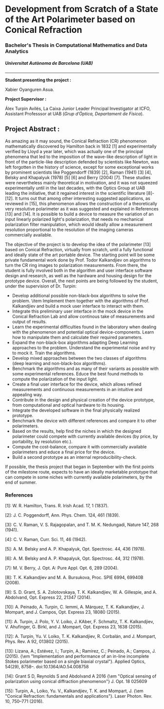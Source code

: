 # Development from Scratch of a State of the Art Polarimeter based on Conical Refraction

### Bachelor's Thesis in Computational Mathematics and Data Analytics
##### *Universitat Autònoma de Barcelona (UAB)*

---

**Student presenting the project :**

Xabier Oyanguren Asua.

**Project Supervisor :**

Álex Turpin Avilés, La Caixa Junior Leader Principal Investigator at ICFO, Assistant Professsor at UAB (*Grup d’Òptica, Departament de Física*).

## Project Abstract :

As amazing as it may sound, the Conical Refraction (CR) phenomenon mathematically discovered by Hamilton back in 1832 [1] and experimentally verified by Lloyd a year later, which was actually one of the principal phenomena that led to the imposition of the wave-like description of light in front of the particle-like description defended by scientists like Newton, was left forgotten in the history of science, except for some exceptional works by prominent scientists like Poggendorff (1839) [2], Raman (1941) [3] [4], Belsky and Khapalyuk (1978) [5] [6] and Berry (2004) [7]. These studies were nevertheless mainly theoretical in motivation, and it was not squeezed experimentally until in the last decades, with the Optics Group at UAB leading the initiative, that it regained interest in the scientific literature [8]-[12]. It turns out that among other interesting suggested applications, as reviewed in [15], this phenomenon allows the construction of a theoretically very resolutive polarimeter as it was suggested and explained in References [13] and [14]. It is possible to build a device to measure the variation of an input linearly polarized light's polarization, that needs no mechanical polarization filter manipulation, which would ideally allow a measurement resolution proportional to the resolution of the imaging cameras commercially available.

The objective of the project is to develop the idea of the polarimeter [13] based on Conical Refraction, virtually from scratch, until a fully functional and ideally state of the art portable device. The starting point will be some private fundamental work done by Prof. Todor Kalkandjiev on algorithms to turn the CR ring images to polarization measurements. From there, the student is fully involved both in the algorithm and user interface software design and research, as well as the hardware and housing design for the prototype device. Overall, the next points are being followed by the student, under the supervision of Dr. Turpin:

- Develop additional possible non-black-box algorithms to solve the problem.
\item Implement them together with the algorithms of Prof. Kalkandjiev and build a mock user interface to interact with them.
- Integrate this preliminary user interface in the mock device in the Conical Refraction Lab and allow continous take of measurements and output of results.
- Learn the experimental difficulties found in the laboratory when dealing with the phenomenon and potential optical device-components. Learn how to manipulate them and calculate their required parameters.
- Expand the non-black-box algorithms adapting Deep Learning approaches to the problem. Understand the experimental noise and try to mock it. Train the algorithms.
- Develop mixed approaches between the two classes of algorithms (deep learning and non-black-box algorithms).
- Benchmark the algorithms and as many of their variants as possible with some experimental references. Educe the best found methods to compute the polarization of the input light.
- Create a final user interface for the device, which allows refined measurements and continuous measurements in an intuitive and appealing way.
- Contribute in the design and physical creation of the device prototype, from computational and optical hardware to its housing.
- Integrate the developed software in the final physically realized prototype.
- Benchmark the device with different references and compare it to other polarimeters.
- Based on the results, help find the niches in which the designed polarimeter could compete with currently available devices (by price, by portability, by resolution etc.). 
- Compute the cost-balance, compare it with commercially available polarimeters and educe a final price for the device.
- Build a second prototype as an internal reproducibility-check.

If possible, the thesis project that began in September with the first points of the milestone route, expects to have an ideally marketable prototype that can compete in some niches with currently available polarimeters, by the end of summer.

### References
\[1\]:	W. R. Hamilton, Trans. R. Irish Acad. 17, 1 (1837).

\[2\]:	J. C. Poggendorff, Ann. Phys. Chem. 124, 461 (1839).
	
\[3\]:	C. V. Raman, V. S. Rajagopalan, and T. M. K. Nedungadi, Nature 147, 268 (1941). 
	
\[4\]:	C. V. Raman, Curr. Sci. 11, 46 (1942).

\[5\]:	A. M. Belsky and A. P. Khapalyuk, Opt. Spectrosc. 44, 436 (1978).
	
\[6\]:	A. M. Belsky and A. P. Khapalyuk, Opt. Spectrosc. 44, 312 (1978).
	
\[7\]:	M. V. Berry, J. Opt. A: Pure Appl. Opt. 6, 289 (2004).
	
\[8\]:	T. K. Kalkandjiev and M. A. Bursukova, Proc. SPIE 6994, 69940B (2008).

\[9\]:	S. D. Grant, S. A. Zolotovskaya, T. K. Kalkandjiev, W. A. Gillespie, and A. Abdolvand, Opt. Express 22, 21347 (2014).

\[10\]:	A. Peinado, A. Turpin, C. Iemmi, A. Márquez, T. K. Kalkandjiev, J. Mompart, and J. Campos, Opt. Express 23, 18080 (2015).
	
\[11\]:	A. Turpin, J. Polo, Y. V. Loiko, J. KAber, F. Schmaltz, T. K. Kalkandjiev, V. Ahufinger, G. Birkl, and J. Mompart, Opt. Express 23, 1638 (2015).	

\[12\]:	A. Turpin, Yu. V. Loiko, T. K. Kalkandjiev, R. Corbalán, and J. Mompart, Phys. Rev. A 92, 013802 (2015).

\[13\]:	Lizana, A.; Estévez, I.; Turpin, A.; Ramirez, C.; Peinado, A.; Campos, J. (2015). {\em "Implementation and performance of an in-line incomplete Stokes polarimeter based on a single biaxial crystal"}. Applied Optics, 54(29), 8758–. doi:10.1364/AO.54.008758 

\[14\]:	Grant S D, Reynolds S and Abdolvand A 2016 {\em "Optical sensing of polarization using conical diffraction phenomenon"} J. Opt. 18 025609
	
\[15\]:	Turpin, A., Loiko, Yu. V., Kalkandjiev, T. K. and Mompart, J. {\em "Conical Refraction: fundamentals and applications"}. Laser Photon. Rev. 10, 750–771 (2016).
	
    
